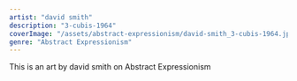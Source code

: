 ```yaml
---
artist: "david smith"
description: "3-cubis-1964"
coverImage: "/assets/abstract-expressionism/david-smith_3-cubis-1964.jpg"
genre: "Abstract Expressionism"
---
```

This is an art by david smith on Abstract Expressionism


